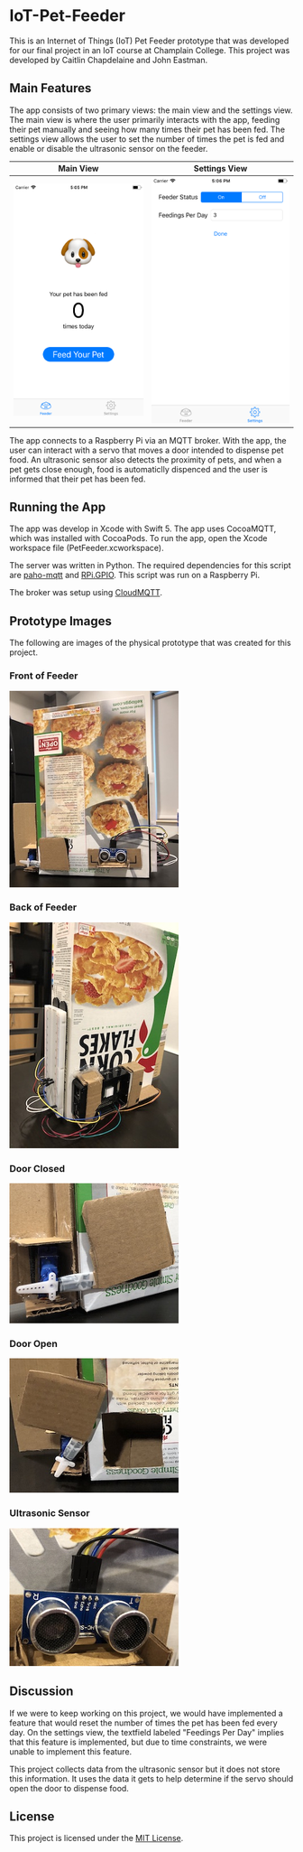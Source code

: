 # IoT-Pet-Feeder
This is an Internet of Things (IoT) Pet Feeder prototype that was developed for our final project in an IoT course at Champlain College. This project was developed by Caitlin Chapdelaine and John Eastman.

## Main Features
The app consists of two primary views: the main view and the settings view. The main view is where the user primarily interacts with the app, feeding their pet manually and seeing how many times their pet has been fed. The settings view allows the user to set the number of times the pet is fed and enable or disable the ultrasonic sensor on the feeder.

| Main View | Settings View |
|:---------:|:-------------:|
| ![Main View](https://github.com/johneastman/IoT-Pet-Feeder/blob/master/images/Simulator%20Screen%20Shot%20-%20iPhone%208%20-%202019-04-22%20at%2017.05.15.png) | ![Settings View](https://github.com/johneastman/IoT-Pet-Feeder/blob/master/images/Simulator%20Screen%20Shot%20-%20iPhone%208%20-%202019-04-22%20at%2017.06.02.png) |

The app connects to a Raspberry Pi via an MQTT broker. With the app, the user can interact with a servo that moves a door intended to dispense pet food. An ultrasonic sensor also detects the proximity of pets, and when a pet gets close enough, food is automaticlly dispenced and the user is informed that their pet has been fed.

## Running the App
The app was develop in Xcode with Swift 5. The app uses CocoaMQTT, which was installed with CocoaPods. To run the app, open the Xcode workspace file (PetFeeder.xcworkspace).

The server was written in Python. The required dependencies for this script are [paho-mqtt](https://pypi.org/project/paho-mqtt/) and [RPi.GPIO](https://pypi.org/project/RPi.GPIO/). This script was run on a Raspberry Pi.

The broker was setup using [CloudMQTT](https://www.cloudmqtt.com/).

## Prototype Images
The following are images of the physical prototype that was created for this project.

### Front of Feeder
![Front](https://github.com/johneastman/IoT-Pet-Feeder/blob/master/images/feeder_front.jpg)

### Back of Feeder 
![Back](https://github.com/johneastman/IoT-Pet-Feeder/blob/master/images/feeder_back.jpg)

### Door Closed
![Closed](https://github.com/johneastman/IoT-Pet-Feeder/blob/master/images/servo_door_closed.jpg)

### Door Open
![Open](https://github.com/johneastman/IoT-Pet-Feeder/blob/master/images/servo_door_open.jpg)

### Ultrasonic Sensor
![Sensor](https://github.com/johneastman/IoT-Pet-Feeder/blob/master/images/proximity_sensor.jpg)

## Discussion
If we were to keep working on this project, we would have implemented a feature that would reset the number of times the pet has been fed every day. On the settings view, the textfield labeled "Feedings Per Day" implies that this feature is implemented, but due to time constraints, we were unable to implement this feature.

This project collects data from the ultrasonic sensor but it does not store this information. It uses the data it gets to help determine if the servo should open the door to dispense food.

## License
This project is licensed under the [MIT License](https://github.com/johneastman/IoT-Pet-Feeder/blob/master/LICENSE).
